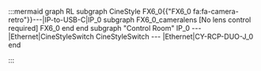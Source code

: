 :::mermaid
graph RL
subgraph CineStyle
FX6_0{{"FX6_0 fa:fa-camera-retro"}}---|IP-to-USB-C|IP_0
  subgraph FX6_0_cameralens [No lens control required]
    FX6_0
  end
end
subgraph "Control Room" 
IP_0 --- |Ethernet|CineStyleSwitch
CineStyleSwitch --- |Ethernet|CY-RCP-DUO-J_0
end

:::
